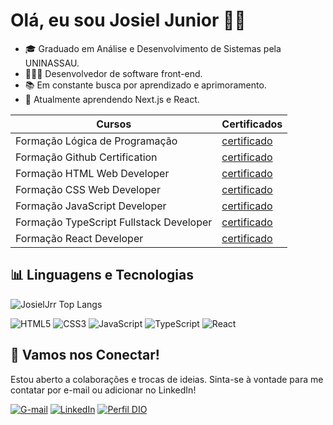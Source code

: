 # Olá, eu sou Josiel Junior ✌🏻 

- 🎓 Graduado em Análise e Desenvolvimento de Sistemas pela UNINASSAU.
- 👨🏻‍💻 Desenvolvedor de software front-end.
- 📚 Em constante busca por aprendizado e aprimoramento.
- 🌱 Atualmente aprendendo Next.js e React.

| Cursos | Certificados |
|--------|--------------|
| Formação Lógica de Programação | [certificado](https://hermes.dio.me/certificates/BXGIQQHL.pdf) |
| Formação Github Certification | [certificado](https://hermes.dio.me/certificates/RLFXGTUO.pdf) |
| Formação HTML Web Developer | [certificado](https://hermes.dio.me/certificates/6CCBFBCF.pdf) |
| Formação CSS Web Developer | [certificado](https://hermes.dio.me/certificates/ZGHUG5WV.pdf) |
| Formação JavaScript Developer | [certificado](https://hermes.dio.me/certificates/ZSXV1KZT.pdf) |
| Formação TypeScript Fullstack Developer |  [certificado](https://hermes.dio.me/certificates/1BWGKWZO.pdf) |
| Formação React Developer | [certificado](https://hermes.dio.me/certificates/5Y0WKA7I.pdf) | 

## 📊 Linguagens e Tecnologias

![JosielJrr Top Langs](https://github-readme-stats.vercel.app/api/top-langs/?username=JosielJrr&layout=compact&theme=dark)

![HTML5](https://img.shields.io/badge/HTML5-E34F26?style=for-the-badge&logo=html5&logoColor=white)
![CSS3](https://img.shields.io/badge/CSS3-1572B6?style=for-the-badge&logo=css3&logoColor=white)
![JavaScript](https://img.shields.io/badge/JavaScript-F7DF1E?style=for-the-badge&logo=javascript&logoColor=black)
![TypeScript](https://img.shields.io/badge/TypeScript-007ACC?style=for-the-badge&logo=typescript&logoColor=white)
![React](https://img.shields.io/badge/React-20232A?style=for-the-badge&logo=react&logoColor=61DAFB)


  
## 🤝 Vamos nos Conectar!

Estou aberto a colaborações e trocas de ideias. Sinta-se à vontade para me contatar por e-mail ou adicionar no LinkedIn!

[![G-mail](https://img.shields.io/badge/Gmail-D14836?style=for-the-badge&logo=gmail&logoColor=white)](mailto:JosielJrr.dev@gmail.com)
[![LinkedIn](https://img.shields.io/badge/LinkedIn-0077B5?style=for-the-badge&logo=linkedin&logoColor=white)](https://www.linkedin.com/in/josiel-alves/)
[![Perfil DIO](https://img.shields.io/badge/-Meu%20Perfil%20na%20DIO-30A3DC?style=for-the-badge)](https://web.dio.me/users/josieljj100)

